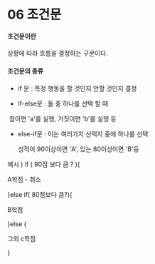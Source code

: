 # 06 조건문



#### 조건문이란

상황에 따라 흐름을 결정하는 구문이다.



#### 조건문의 종류 

+ if 문 : 특정 행동을 할 것인지 안할 것인지 결정



+ If-else문 : 둘 중 하나를 선택 할 때 

​      참이면 'a'를 실행, 거짓이면 'b'를 실행 등



+ else-if문 : 이는 여러가지 선택지 중에 하나를 선택

  성적이 90이상이면 'A', 있는 80이상이면 'B'등 

예시 ) if ( 90점 보다 큼 ? ){

A학점 - 취소

}else if( 80점보다 큼?){

B학점

}else {

그외 c학점 

}